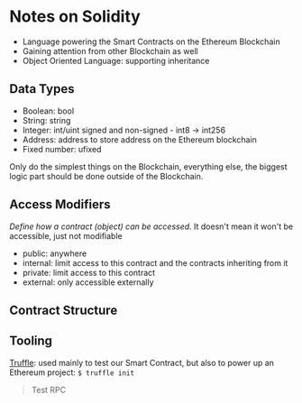 # Notes on Solidity

- Language powering the Smart Contracts on the Ethereum Blockchain
- Gaining attention from other Blockchain as well
- Object Oriented Language: supporting inheritance


## Data Types
- Boolean: bool
- String: string
- Integer: int/uint signed and non-signed - int8 -> int256
- Address: address to store address on the Ethereum blockchain
- Fixed number: ufixed

Only do the simplest things on the Blockchain, everything else, the biggest logic part should be done outside of the Blockchain.

## Access Modifiers

_Define how a contract (object) can be accessed._
It doesn't mean it won't be accessible, just not modifiable

- public: anywhere
- internal: limit access to this contract and the contracts inheriting from it
- private: limit access to this contract
- external: only accessible externally

## Contract Structure


## Tooling

[Truffle](https://truffleframework.com/): used mainly to test our Smart Contract, but also to power up an Ethereum project: `$ truffle init`

> Test RPC